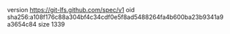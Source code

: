 version https://git-lfs.github.com/spec/v1
oid sha256:a108f176c88a304bf4c34cdf0e5f8ad5488264fa4b600ba23b9341a9a3654c84
size 1339
